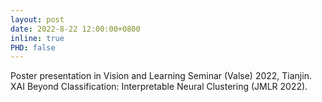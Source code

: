 ```yaml
---
layout: post
date: 2022-8-22 12:00:00+0800
inline: true
PHD: false
---
```

Poster presentation in Vision and Learning Seminar (Valse) 2022, Tianjin. XAI Beyond Classification: Interpretable Neural Clustering (JMLR 2022).



